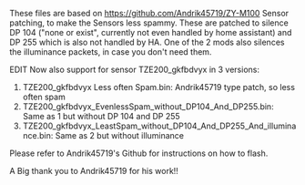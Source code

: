 These files are based on https://github.com/Andrik45719/ZY-M100 Sensor patching, to make the Sensors less spammy. 
These are patched to silence DP 104 ("none or exist", currently not even handled by home assistant) and DP 255 which is also not handled by HA.
One of the 2 mods also silences the illuminance packets, in case you don't need them.

EDIT Now also support for sensor TZE200_gkfbdvyx in 3 versions:
1) TZE200_gkfbdvyx Less often Spam.bin: Andrik45719 type patch, so less often spam
2) TZE200_gkfbdvyx_EvenlessSpam_without_DP104_And_DP255.bin: Same as 1 but without DP 104 and DP 255
3) TZE200_gkfbdvyx_LeastSpam_without_DP104_And_DP255_And_illuminance.bin: Same as 2 but without illuminance

Please refer to Andrik45719's Github for instructions on how to flash.

A Big thank you to Andrik45719 for his work!!
